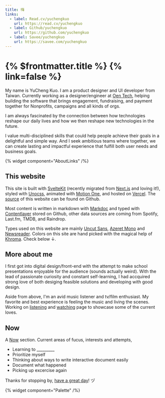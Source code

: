 ```yaml
---
title: 嗨
links:
  - label: Read.cv/yuchengkuo
    url: https://read.cv/yuchengkuo
  - label: Github/yuchengkuo
    url: https://github.com/yuchengkuo
  - label: Savee/yuchengkuo
    url: https://savee.com/yuchengkuo
---
```


# {% $frontmatter.title %} {% link=false %}

My name is YuCheng Kuo. I am a product designer and UI developer from Taiwan. Currently working as a designer/engineer at [Oen Tech](https://oen.tw), helping building the software that brings engagement, fundraising, and payment together for Nonprofits, campaigns and all kinds of orgs.

I am always fascinated by the connection between how technologies reshape our daily lives and how we then reshape new technologies in the future.

I value multi-disciplined skills that could help people achieve their goals in a delightful and simple way. And I seek ambitious teams where together, we can create lasting and impactful experience that fulfill both user needs and business goals.

{% widget component="AboutLinks" /%}

## This website

This site is built with [SvelteKit](https://kit.svelte.dev) (recently migrated from [Next.js](https://nextjs.org) and loving it!), styled with [Unocss](https://uno.antfu.me/), animated with [Motion One](https://motion.dev), and hosted on [Vercel](https://vercel.com). The [source](https://github.com/yuchengkuo/yckuo) of this website can be found on Github.

Most content is written in markdown with [Markdoc](https://markdoc.io) and typed with [Contentlayer](https://contentlayer.dev) stored on Github, other data sources are coming from Spotify, Last.fm, TMDB, and Raindrop.

Types used on this website are mainly [Uncut Sans](https://uncut.wtf/sans-serif/uncut-sans.html), [Azeret Mono](https://azeret.displaay.net/) and [Newsreader](https://www.productiontype.com/family/newsreader). Colors on this site are hand picked with the magical help of [Khroma](https://khroma.co). Check below ↓.

## More about me

I first got into digital design/front-end with the attempt to make school presentations enjoyable for the audience (sounds actually weird). With the lead of passionate curiosity and constant self-learning, I had accquired strong love of both desiging feasible solutions and developing with good design.

Aside from above, I'm an avid music listener and tv/film enthusiast. My favorite and best experience is feeling the music and living the scenes. Working on [listening](/listening) and [watching](/watching) page to showcase some of the current loves.

## Now

A [Now](https://nownownow.com/about) section. Current areas of fucus, interests and attempts,

- Learning to \_\_\_\_\_\_\_\_\_
- Prioritize myself
- Thinking about ways to write interactive document easily
- Document what happened
- Picking up excercise again

Thanks for stopping by, [have a great day](https://youtu.be/5PYzrhtDBrA)! ヅ

{% widget component="Palette" /%}
